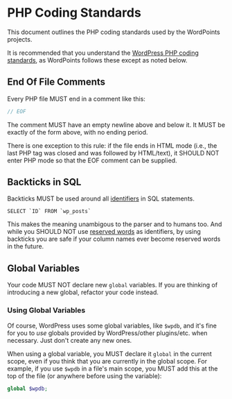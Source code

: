 # PHP Coding Standards

This document outlines the PHP coding standards used by the WordPoints projects.

It is recommended that you understand the [WordPress PHP coding
standards](http://make.wordpress.org/core/handbook/coding-standards/php/), as
WordPoints follows these except as noted below.

## End Of File Comments

Every PHP file MUST end in a comment like this:

```php
// EOF
```

The comment MUST have an empty newline above and below it. It MUST be exactly of the
form above, with no ending period.

There is one exception to this rule: if the file ends in HTML mode (i.e., the last
PHP tag was closed and was followed by HTML/text), it SHOULD NOT enter PHP mode so 
that the EOF comment can be supplied.

## Backticks in SQL

Backticks MUST be used around all [identifiers](https://dev.mysql.com/doc/refman/5.1/en/identifiers.html) 
in SQL statements.

```mysql
SELECT `ID` FROM `wp_posts`
```

This makes the meaning unambigous to the parser and to humans too. And while you 
SHOULD NOT use [reserved words](https://dev.mysql.com/doc/mysqld-version-reference/en/mysqld-version-reference-reservedwords-5-5.html) 
as identifiers, by using backticks you are safe if your column names ever become 
reserved words in the future.

## Global Variables

Your code MUST NOT declare new `global` variables. If you are thinking of introducing
a new global, refactor your code instead.

### Using Global Variables

Of course, WordPress uses some global variables, like `$wpdb`, and it's fine for you
to _use_ globals provided by WordPress/other plugins/etc. when necessary. Just don't 
create any new ones.

When using a global variable, you MUST declare it `global` in the current
scope, even if you think that you are currently in the global scope. For example,
if you use `$wpdb` in a file's main scope, you MUST add this at the top of the file
(or anywhere before using the variable):

```php
global $wpdb;
```
